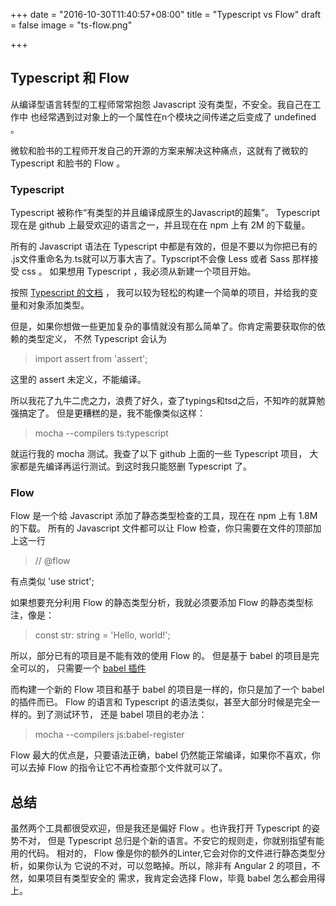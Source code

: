 +++
date = "2016-10-30T11:40:57+08:00"
title = "Typescript vs Flow"
draft = false
image = "ts-flow.png"

+++

## Typescript 和 Flow
从编译型语言转型的工程师常常抱怨 Javascript 没有类型，不安全。我自己在工作中
也经常遇到过对象上的一个属性在n个模块之间传递之后变成了 undefined 。  
  
微软和脸书的工程师开发自己的开源的方案来解决这种痛点，这就有了微软的
Typescript 和脸书的 Flow 。

### Typescript
Typescript 被称作“有类型的并且编译成原生的Javascript的超集”。
Typescript 现在是 github 上最受欢迎的语言之一，并且现在在 npm 上有 2M 的下载量。  
  
所有的 Javascript 语法在 Typescript 中都是有效的，但是不要以为你把已有的
.js文件重命名为.ts就可以万事大吉了。Typscript不会像 Less 或者 Sass 那样接受 css 。
如果想用 Typescript ，我必须从新建一个项目开始。

按照 [Typescript 的文档](https://www.typescriptlang.org/docs/tutorial.html) ，
我可以较为轻松的构建一个简单的项目，并给我的变量和对象添加类型。

但是，如果你想做一些更加复杂的事情就没有那么简单了。你肯定需要获取你的依赖的类型定义，
不然 Typescript 会认为  

> import assert from 'assert';

这里的 assert 未定义，不能编译。

所以我花了九牛二虎之力，浪费了好久，查了typings和tsd之后，不知咋的就算勉强搞定了。
但是更糟糕的是，我不能像类似这样：

> mocha --compilers ts:typescript

就运行我的 mocha 测试。我查了以下 github 上面的一些 Typescript 项目，
大家都是先编译再运行测试。到这时我只能怒删 Typescript 了。

### Flow
Flow 是一个给 Javascript 添加了静态类型检查的工具，现在在 npm 上有 1.8M 的下载。
所有的 Javascript 文件都可以让 Flow 检查，你只需要在文件的顶部加上这一行

> // @flow

有点类似 'use strict';  
  
如果想要充分利用 Flow 的静态类型分析，我就必须要添加 Flow 的静态类型标注，像是：

> const str: string = 'Hello, world!';

所以，部分已有的项目是不能有效的使用 Flow 的。 但是基于 babel 的项目是完全可以的，
只需要一个 [babel 插件](https://babeljs.io/docs/plugins/transform-flow-strip-types/)
  
而构建一个新的 Flow 项目和基于 babel 的项目是一样的，你只是加了一个 babel 的插件而已。
Flow 的语言和 Typescript 的语法类似，甚至大部分时候是完全一样的。到了测试环节，
还是 babel 项目的老办法：

> mocha --compilers js:babel-register

Flow 最大的优点是，只要语法正确，babel 仍然能正常编译，如果你不喜欢，你可以去掉
Flow 的指令让它不再检查那个文件就可以了。
  
## 总结
虽然两个工具都很受欢迎，但是我还是偏好 Flow 。也许我打开 Typescript 的姿势不对，
但是 Typescript 总归是个新的语言。不安它的规则走，你就别指望有能用的代码。
相对的， Flow 像是你的额外的Linter,它会对你的文件进行静态类型分析，如果你认为
它说的不对，可以忽略掉。所以，除非有 Angular 2 的项目，不然，如果项目有类型安全的
需求，我肯定会选择 Flow，毕竟 babel 怎么都会用得上。
